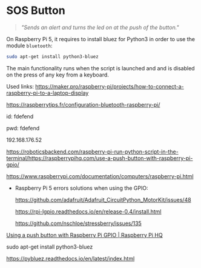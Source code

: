 # SOS Button
> *"Sends an alert and turns the led on at the push of the button."*  
  
On Raspberry Pi 5, it requires to install bluez for Python3 in order to use the module `bluetooth`: 
```bash
sudo apt-get install python3-bluez
```

The main functionality runs when the script is launched and and is disabled on the press of any key from a keyboard.

Used links:
https://maker.pro/raspberry-pi/projects/how-to-connect-a-raspberry-pi-to-a-laptop-display

https://raspberrytips.fr/configuration-bluetooth-raspberry-pi/

id: fdefend

pwd: fdefend

192.168.176.52

https://roboticsbackend.com/raspberry-pi-run-python-script-in-the-terminal/https://raspberrypihq.com/use-a-push-button-with-raspberry-pi-gpio/

https://www.raspberrypi.com/documentation/computers/raspberry-pi.html

- Raspberry Pi 5 errors solutions when using the GPIO:
    
    https://github.com/adafruit/Adafruit_CircuitPython_MotorKit/issues/48
    
    https://rpi-lgpio.readthedocs.io/en/release-0.4/install.html
    
    https://github.com/nschloe/stressberry/issues/135
    

[Using a push button with Raspberry Pi GPIO | Raspberry Pi HQ](https://raspberrypihq.com/use-a-push-button-with-raspberry-pi-gpio/)

sudo apt-get install python3-bluez

https://pybluez.readthedocs.io/en/latest/index.html